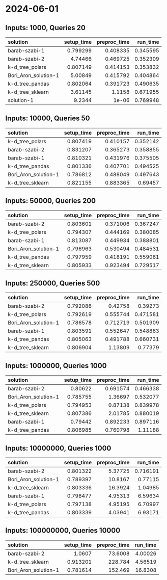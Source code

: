 # 2024-06-01

## Inputs: 1000, Queries 20

| solution             |   setup_time |   preproc_time |   run_time |
|:---------------------|-------------:|---------------:|-----------:|
| barab-szabi-1        |     0.799299 |       0.408335 |   0.345595 |
| barab-szabi-2        |     4.74466  |       0.469725 |   0.352309 |
| k-d_tree_polars      |     0.807149 |       0.414153 |   0.353832 |
| Bori_Aron_solution-1 |     5.00849  |       0.415792 |   0.404864 |
| k-d_tree_pandas      |     0.802064 |       0.391723 |   0.490635 |
| k-d_tree_sklearn     |     3.61145  |       1.1158   |   0.671955 |
| solution-1           |     9.2344   |       1e-06    |   0.769948 |

## Inputs: 10000, Queries 50

| solution             |   setup_time |   preproc_time |   run_time |
|:---------------------|-------------:|---------------:|-----------:|
| k-d_tree_polars      |     0.807419 |       0.410157 |   0.352142 |
| barab-szabi-2        |     0.831207 |       0.365273 |   0.358855 |
| barab-szabi-1        |     0.810321 |       0.431976 |   0.375505 |
| k-d_tree_pandas      |     0.801336 |       0.407701 |   0.494525 |
| Bori_Aron_solution-1 |     0.786812 |       0.488049 |   0.497643 |
| k-d_tree_sklearn     |     0.821155 |       0.883365 |   0.69457  |

## Inputs: 50000, Queries 200

| solution             |   setup_time |   preproc_time |   run_time |
|:---------------------|-------------:|---------------:|-----------:|
| barab-szabi-2        |     0.803601 |       0.371006 |   0.367247 |
| k-d_tree_polars      |     0.794307 |       0.444169 |   0.380085 |
| barab-szabi-1        |     0.813087 |       0.449934 |   0.388801 |
| Bori_Aron_solution-1 |     0.796963 |       0.530494 |   0.484531 |
| k-d_tree_pandas      |     0.797959 |       0.418191 |   0.559061 |
| k-d_tree_sklearn     |     0.805933 |       0.923494 |   0.729517 |

## Inputs: 250000, Queries 500

| solution             |   setup_time |   preproc_time |   run_time |
|:---------------------|-------------:|---------------:|-----------:|
| barab-szabi-2        |     0.792086 |       0.42758  |   0.39273  |
| k-d_tree_polars      |     0.792619 |       0.555744 |   0.471581 |
| Bori_Aron_solution-1 |     0.786578 |       0.712719 |   0.501909 |
| barab-szabi-1        |     0.803591 |       0.552647 |   0.548863 |
| k-d_tree_pandas      |     0.805063 |       0.491788 |   0.660731 |
| k-d_tree_sklearn     |     0.806904 |       1.13809  |   0.77379  |

## Inputs: 1000000, Queries 1000

| solution             |   setup_time |   preproc_time |   run_time |
|:---------------------|-------------:|---------------:|-----------:|
| barab-szabi-2        |     0.80622  |       0.691574 |   0.466338 |
| Bori_Aron_solution-1 |     0.785755 |       1.36697  |   0.532077 |
| k-d_tree_polars      |     0.794953 |       0.87138  |   0.839978 |
| k-d_tree_sklearn     |     0.807386 |       2.01785  |   0.880019 |
| barab-szabi-1        |     0.79442  |       0.892233 |   0.897116 |
| k-d_tree_pandas      |     0.806985 |       0.760798 |   1.11188  |

## Inputs: 10000000, Queries 1000

| solution             |   setup_time |   preproc_time |   run_time |
|:---------------------|-------------:|---------------:|-----------:|
| barab-szabi-2        |     0.801322 |        5.37725 |   0.716191 |
| Bori_Aron_solution-1 |     0.789397 |       10.8167  |   0.77115  |
| k-d_tree_sklearn     |     0.803336 |       16.3924  |   1.04985  |
| barab-szabi-1        |     0.798477 |        4.95313 |   6.59634  |
| k-d_tree_polars      |     0.797138 |        4.95195 |   6.70997  |
| k-d_tree_pandas      |     0.803339 |        4.03941 |   6.93171  |

## Inputs: 100000000, Queries 10000

| solution             |   setup_time |   preproc_time |   run_time |
|:---------------------|-------------:|---------------:|-----------:|
| barab-szabi-2        |     1.0607   |        73.6008 |    4.00026 |
| k-d_tree_sklearn     |     0.913201 |       228.784  |    4.56519 |
| Bori_Aron_solution-1 |     0.781614 |       152.469  |   16.8308  |